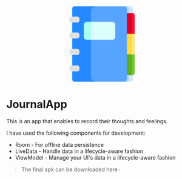 <p align="center"><img src="logo/logo.png" alt="Journal App" height="200px"></p>


# JournalApp 
This is an app that enables to record their thoughts and feelings.

I have used the following components for development:

* Room - For offline data persistence
* LiveData - Handle data in a lifecycle-aware fashion 
* ViewModel - Manage your UI's data in a lifecycle-aware fashion

> The final apk can be downloaded here : <insert link>
